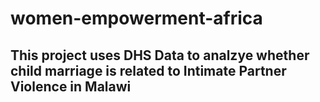 # women-empowerment-africa
## This project uses DHS Data to analzye whether child marriage is related to Intimate Partner Violence in Malawi
